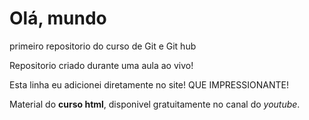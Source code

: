 # Olá, mundo
 primeiro repositorio do curso de Git e Git hub

 Repositorio criado durante uma aula ao vivo!
 
 Esta linha eu adicionei diretamente no site! QUE IMPRESSIONANTE!
 
 Material do **curso html**, disponivel gratuitamente no canal do *youtube*.
